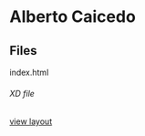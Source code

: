 # Alberto Caicedo
## Files
index.html

###### XD file
[view layout](https://xd.adobe.com/view/07530e0b-c9a3-4cfc-4235-8e8fbf2a8adb-7162/)
